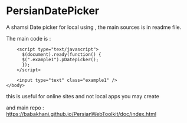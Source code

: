 # PersianDatePicker
A shamsi Date picker for local using , the main sources is in readme file.



The main code is :
<html>
    <head>
    <link rel="stylesheet" href="http://babakhani.github.io/PersianWebToolkit/beta/lib/persian-datepicker/dist/css/persian-datepicker.css"/>
      <script src="https://code.jquery.com/jquery-2.2.4.min.js"></script>
      <script src="http://babakhani.github.io/PersianWebToolkit/beta/lib/persian-date/dist/persian-date.js"></script>
      <script src="http://babakhani.github.io/PersianWebToolkit/beta/lib/persian-datepicker/dist/js/persian-datepicker.js"></script>
    </head>
    <body>
 
        <script type="text/javascript">
          $(document).ready(function() {
          $(".example1").pDatepicker();
          });
        </script>
 
        <input type="text" class="example1" />
    </body>
</html>


this is useful for online sites and not local apps you may create

and main repo : https://babakhani.github.io/PersianWebToolkit/doc/index.html
